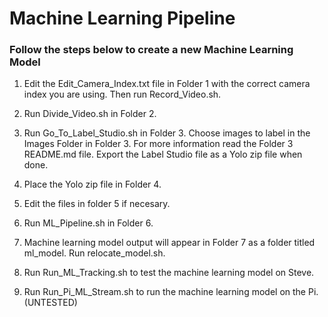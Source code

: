 # Machine Learning Pipeline

### Follow the steps below to create a new Machine Learning Model

1. Edit the Edit_Camera_Index.txt file in Folder 1 with the correct camera index you are using. Then run Record_Video.sh.

2. Run Divide_Video.sh in Folder 2.

3. Run Go_To_Label_Studio.sh in Folder 3. Choose images to label in the Images Folder in Folder 3. For more information read the Folder 3 README.md file. Export the Label Studio file as a Yolo zip file when done.

4. Place the Yolo zip file in Folder 4.

5. Edit the files in folder 5 if necesary.

6. Run ML_Pipeline.sh in Folder 6.

7. Machine learning model output will appear in Folder 7 as a folder titled ml_model. Run relocate_model.sh.

8. Run Run_ML_Tracking.sh to test the machine learning model on Steve.

9. Run Run_Pi_ML_Stream.sh to run the machine learning model on the Pi. (UNTESTED)
